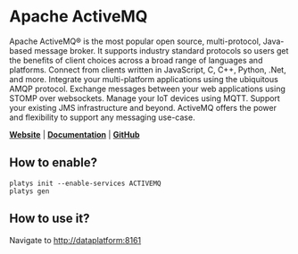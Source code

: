 # Apache ActiveMQ

Apache ActiveMQ® is the most popular open source, multi-protocol, Java-based message broker. It supports industry standard protocols so users get the benefits of client choices across a broad range of languages and platforms. Connect from clients written in JavaScript, C, C++, Python, .Net, and more. Integrate your multi-platform applications using the ubiquitous AMQP protocol. Exchange messages between your web applications using STOMP over websockets. Manage your IoT devices using MQTT. Support your existing JMS infrastructure and beyond. ActiveMQ offers the power and flexibility to support any messaging use-case.

**[Website](https://activemq.apache.org/)** | **[Documentation](https://activemq.apache.org/components/classic/documentation)** | **[GitHub](https://github.com/apache/activemq)**

## How to enable?

```
platys init --enable-services ACTIVEMQ
platys gen
```

## How to use it?

Navigate to <http://dataplatform:8161>
